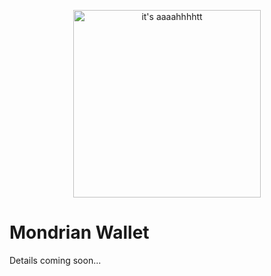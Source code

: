 <p align="center">
<img src="https://res.cloudinary.com/droqoz7lg/image/upload/q_90/dpr_2.0/c_fill,g_auto,h_320,w_320/f_auto/v1/company/c799spbjvkawb0gozyna?_a=BATAUVAA0" width="300" alt="it's aaaahhhhtt">
<br/>

# Mondrian Wallet

Details coming soon...
